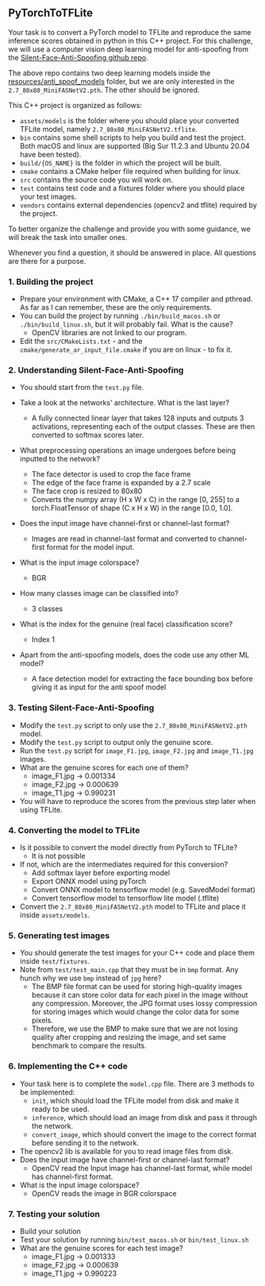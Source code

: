 ## PyTorchToTFLite

Your task is to convert a PyTorch model to TFLite and reproduce the same inference scores obtained in python in this C++ project. For this challenge, we will use a computer vision deep learning model for anti-spoofing from the [Silent-Face-Anti-Spoofing github repo](https://github.com/minivision-ai/Silent-Face-Anti-Spoofing).

The above repo contains two deep learning models inside the [resources/anti_spoof_models](https://github.com/minivision-ai/Silent-Face-Anti-Spoofing/tree/master/resources/anti_spoof_models) folder, but we are only interested in the `2.7_80x80_MiniFASNetV2.pth`. The other should be ignored.

This C++ project is organized as follows:

- `assets/models` is the folder where you should place your converted TFLite model, namely `2.7_80x80_MiniFASNetV2.tflite`.
- `bin` contains some shell scripts to help you build and test the project. Both macOS and linux are supported (Big Sur 11.2.3 and Ubuntu 20.04 have been tested).
- `build/{OS_NAME}` is the folder in which the project will be built.
- `cmake` contains a CMake helper file required when building for linux.
- `src` contains the source code you will work on.
- `test` contains test code and a fixtures folder where you should place your test images.
- `vendors` contains external dependencies (opencv2 and tflite) required by the project.

To better organize the challenge and provide you with some guidance, we will break the task into smaller ones. 

Whenever you find a question, it should be answered in place. All questions are there for a purpose.

### 1. Building the project

- Prepare your environment with CMake, a C++ 17 compiler and pthread. As far as I can remember, these are the only requirements.
- You can build the project by running `./bin/build_macos.sh` or `./bin/build_linux.sh`, but it will probably fail. What is the cause? 
  - OpenCV libraries are not linked to our program. 
- Edit the `src/CMakeLists.txt` - and the `cmake/generate_ar_input_file.cmake` if you are on linux - to fix it.

### 2. Understanding Silent-Face-Anti-Spoofing

- You should start from the `test.py` file.
- Take a look at the networks' architecture. What is the last layer? <br/>
  - A fully connected linear layer that takes 128 inputs and outputs 3 activations, representing each of the output classes. These are then converted to softmax scores later.

- What preprocessing operations an image undergoes before being inputted to the network?
  - The face detector is used to crop the face frame
  - The edge of the face frame is expanded by a 2.7 scale
  - The face crop is resized to 80x80
  - Converts the numpy array (H x W x C) in the range [0, 255] to a torch.FloatTensor of shape (C x H x W) in the range [0.0, 1.0].

- Does the input image have channel-first or channel-last format?
  - Images are read in channel-last format and converted to channel-first format for the model input.

- What is the input image colorspace?
  - BGR

- How many classes image can be classified into?
  - 3 classes

- What is the index for the genuine (real face) classification score?
  - Index 1 

- Apart from the anti-spoofing models, does the code use any other ML model?
  - A face detection model for extracting the face bounding box before giving it as input for the anti spoof model


### 3. Testing Silent-Face-Anti-Spoofing

- Modify the `test.py` script to only use the `2.7_80x80_MiniFASNetV2.pth` model.
- Modify the `test.py` script to output only the genuine score.
- Run the `test.py` script for `image_F1.jpg`, `image_F2.jpg` and `image_T1.jpg` images.
- What are the genuine scores for each one of them?
  - image_F1.jpg -> 0.001334
  - image_F2.jpg -> 0.000639
  - image_T1.jpg -> 0.990231
- You will have to reproduce the scores from the previous step later when using TFLite.

### 4. Converting the model to TFLite

- Is it possible to convert the model directly from PyTorch to TFLite?
  - It is not possible
- If not, which are the intermediates required for this conversion?
  - Add softmax layer before exporting model
  - Export ONNX model using pyTorch
  - Convert ONNX model to tensorflow model (e.g. SavedModel format)
  - Convert tensorflow model to tensorflow lite model (.tflite)
- Convert the `2.7_80x80_MiniFASNetV2.pth` model to TFLite and place it inside `assets/models`.

### 5. Generating test images
 
- You should generate the test images for your C++ code and place them inside `test/fixtures`.
- Note from `test/test_main.cpp` that they must be in `bmp` format. Any hunch why we use `bmp` instead of `jpg` here?
  - The BMP file format can be used for storing high-quality images because it can store color data for each pixel in the image without any compression. Moreover, the JPG format uses lossy compression for storing images which would change the color data for some pixels.
  - Therefore, we use the BMP to make sure that we are not losing quality after cropping and resizing the image, and set same benchmark to compare the results.

### 6. Implementing the C++ code

- Your task here is to complete the `model.cpp` file. There are 3 methods to be implemented:
  - `init`, which should load the TFLite model from disk and make it ready to be used.
  - `inference`, which should load an image from disk and pass it through the network.
  - `convert_image`, which should convert the image to the correct format before sending it to the network.
- The opencv2 lib is available for you to read image files from disk.
- Does the input image have channel-first or channel-last format?
  - OpenCV read the Input image has channel-last format, while model has channel-first format.
- What is the input image colorspace?
  - OpenCV reads the image in BGR colorspace

### 7. Testing your solution

- Build your solution
- Test your solution by running `bin/test_macos.sh` or `bin/test_linux.sh`
- What are the genuine scores for each test image?
  - image_F1.jpg -> 0.001333
  - image_F2.jpg -> 0.000639
  - image_T1.jpg -> 0.990223
